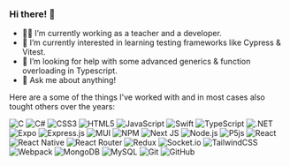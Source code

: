 ### Hi there! 👋

- 👨‍💻 I’m currently working as a teacher and a developer.
- 🌱 I’m currently interested in learning testing frameworks like Cypress & Vitest.
- 🤔 I’m looking for help with some advanced generics & function overloading in Typescript.
- 💬 Ask me about anything!

Here are a some of the things I've worked with and in most cases also tought others over the years:

![C](https://img.shields.io/badge/c-%2300599C.svg?logo=c&logoColor=white&style=flat) 
![C#](https://img.shields.io/badge/c%23-%23239120.svg?logo=c-sharp&logoColor=white&style=flat) 
![CSS3](https://img.shields.io/badge/css3-%231572B6.svg?logo=css3&logoColor=white&style=flat) 
![HTML5](https://img.shields.io/badge/html5-%23E34F26.svg?logo=html5&logoColor=white&style=flat) 
![JavaScript](https://img.shields.io/badge/javascript-%23323330.svg?logo=javascript&logoColor=%23F7DF1E&style=flat) 
![Swift](https://img.shields.io/badge/swift-F54A2A?logo=swift&logoColor=white&style=flat) 
![TypeScript](https://img.shields.io/badge/typescript-%23007ACC.svg?logo=typescript&logoColor=white&style=flat) 
![.NET](https://img.shields.io/badge/.NET-5C2D91?logo=.net&logoColor=white&style=flat) 
![Expo](https://img.shields.io/badge/expo-1C1E24?logo=expo&logoColor=#D04A37&style=flat) 
![Express.js](https://img.shields.io/badge/express.js-%23404d59.svg?logo=express&logoColor=%2361DAFB&style=flat) 
![MUI ](https://img.shields.io/badge/MUI-%230081CB.svg?logo=material-ui&logoColor=white&style=flat) 
![NPM ](https://img.shields.io/badge/NPM-%23000000.svg?logo=npm&logoColor=white&style=flat) 
![Next JS ](https://img.shields.io/badge/Next-black?logo=next.js&logoColor=white&style=flat) 
![Node.js ](https://img.shields.io/badge/node.js-6DA55F?logo=node.js&logoColor=white&style=flat) 
![P5js](https://img.shields.io/badge/p5.js-ED225D?logo=p5.js&logoColor=FFFFFF&style=flat)
![React](https://img.shields.io/badge/react-%2320232a.svg?logo=react&logoColor=%2361DAFB&style=flat) 
![React Native](https://img.shields.io/badge/react_native-%2320232a.svg?logo=react&logoColor=%2361DAFB&style=flat) 
![React Router](https://img.shields.io/badge/React_Router-CA4245?logo=react-router&logoColor=white&style=flat) 
![Redux](https://img.shields.io/badge/redux-%23593d88.svg?logo=redux&logoColor=white&style=flat) 
![Socket.io](https://img.shields.io/badge/Socket.io-black?logo=socket.io&badgeColor=010101&style=flat) 
![TailwindCSS](https://img.shields.io/badge/tailwindcss-%2338B2AC.svg?logo=tailwind-css&logoColor=white&style=flat) 
![Webpack](https://img.shields.io/badge/webpack-%238DD6F9.svg?logo=webpack&logoColor=black&style=flat) 
![MongoDB](https://img.shields.io/badge/MongoDB-%234ea94b.svg?logo=mongodb&logoColor=white&style=flat) 
![MySQL](https://img.shields.io/badge/mysql-%2300f.svg?logo=mysql&logoColor=white&style=flat) 
![Git](https://img.shields.io/badge/git-%23F05033.svg?logo=git&logoColor=white&style=flat) 
![GitHub](https://img.shields.io/badge/github-%23121011.svg?logo=github&logoColor=white&style=flat) 

<!--
**Tsourdox/Tsourdox** is a ✨ _special_ ✨ repository because its `README.md` (this file) appears on your GitHub profile.

Here are some ideas to get you started:

- 🔭 I’m currently working on ...
- 🌱 I’m currently learning ...
- 👯 I’m looking to collaborate on ...
- 🤔 I’m looking for help with ...
- 💬 Ask me about ...
- 📫 How to reach me: ...
- 😄 Pronouns: ...
- ⚡ Fun fact: ...
-->
